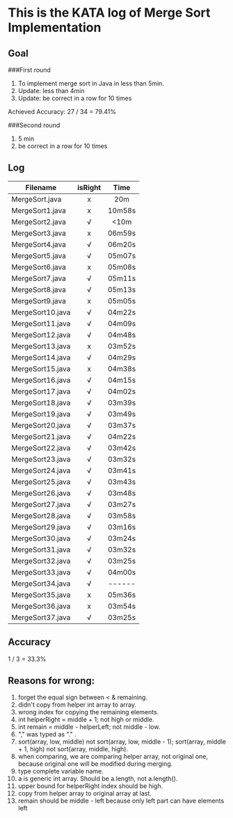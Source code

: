 # This is the KATA log of Merge Sort Implementation

## Goal  

###First round

1. To implement merge sort in Java in less than 5min.
2. Update: less than 4min
3. Update: be correct in a row for 10 times
  
Achieved
Accuracy: 27 / 34 = 79.41%

###Second round

1. 5 min
2. be correct in a row for 10 times 
  
## Log
  
| Filename           | isRight    | Time |
| ------------------ |:----------:|:----:|
| MergeSort.java     |x           |20m   |
| MergeSort1.java    |x           |10m58s|
| MergeSort2.java    |√           |<10m  |
| MergeSort3.java    |x           |06m59s|
| MergeSort4.java    |√           |06m20s|
| MergeSort5.java    |√           |05m07s|
| MergeSort6.java    |x           |05m08s|
| MergeSort7.java    |√           |05m11s|
| MergeSort8.java    |√           |05m13s|
| MergeSort9.java    |x           |05m05s|
| MergeSort10.java   |√           |04m22s|
| MergeSort11.java   |√           |04m09s|
| MergeSort12.java   |√           |04m48s|
| MergeSort13.java   |x           |03m52s|
| MergeSort14.java   |√           |04m29s|
| MergeSort15.java   |x           |04m38s|
| MergeSort16.java   |√           |04m15s|
| MergeSort17.java   |√           |04m02s|
| MergeSort18.java   |√           |03m39s|
| MergeSort19.java   |√           |03m49s|
| MergeSort20.java   |√           |03m37s|
| MergeSort21.java   |√           |04m22s|
| MergeSort22.java   |√           |03m42s|
| MergeSort23.java   |√           |03m32s|
| MergeSort24.java   |√           |03m41s|
| MergeSort25.java   |√           |03m43s|
| MergeSort26.java   |√           |03m48s|
| MergeSort27.java   |√           |03m27s|
| MergeSort28.java   |√           |03m58s|
| MergeSort29.java   |√           |03m16s|
| MergeSort30.java   |√           |03m24s|
| MergeSort31.java   |√           |03m32s|
| MergeSort32.java   |√           |03m25s|
| MergeSort33.java   |√           |04m00s|
| MergeSort34.java   |√           |------|
| MergeSort35.java   |x           |05m36s|
| MergeSort36.java   |x           |03m54s|
| MergeSort37.java   |√           |03m25s|
  
## Accuracy  
  
1 / 3 = 33.3%
  
## Reasons for wrong:  
  
1. forget the equal sign between < & remaining.
2. didn't copy from helper int array to array.
3. wrong index for copying the remaining elements.
4. int helperRight = middle + 1; not high or middle.
5. int remain = middle - helperLeft; not middle - low.
6. "," was typed as "." .
7. sort(array, low, middle) not sort(array, low, middle - 1); sort(array, middle + 1, high) not sort(array, middle, high).
8. when comparing, we are comparing helper array, not original one, because original one will be modified during merging.
9. type complete variable name.
10. a is generic int array. Should be a.length, not a.length().
11. upper bound for helperRight index should be high.
12. copy from helper array to original array at last.
13. remain should be middle - left because only left part can have elements left
  